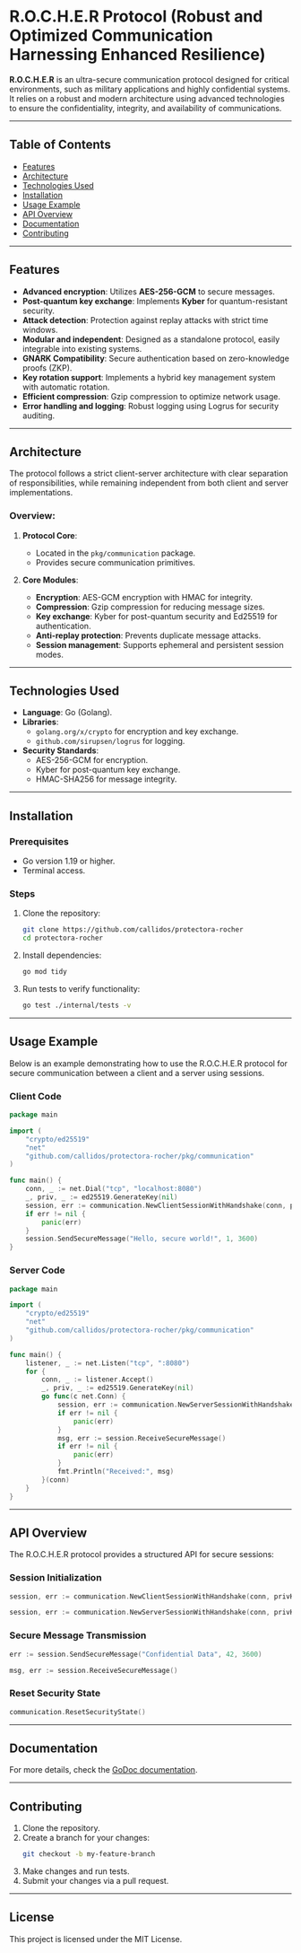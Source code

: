 
# R.O.C.H.E.R Protocol (Robust and Optimized Communication Harnessing Enhanced Resilience)

**R.O.C.H.E.R** is an ultra-secure communication protocol designed for critical environments, such as military applications and highly confidential systems. It relies on a robust and modern architecture using advanced technologies to ensure the confidentiality, integrity, and availability of communications.

---

## Table of Contents

- [Features](#features)
- [Architecture](#architecture)
- [Technologies Used](#technologies-used)
- [Installation](#installation)
- [Usage Example](#usage-example)
- [API Overview](#api-overview)
- [Documentation](#documentation)
- [Contributing](#contributing)

---

## Features

- **Advanced encryption**: Utilizes **AES-256-GCM** to secure messages.
- **Post-quantum key exchange**: Implements **Kyber** for quantum-resistant security.
- **Attack detection**: Protection against replay attacks with strict time windows.
- **Modular and independent**: Designed as a standalone protocol, easily integrable into existing systems.
- **GNARK Compatibility**: Secure authentication based on zero-knowledge proofs (ZKP).
- **Key rotation support**: Implements a hybrid key management system with automatic rotation.
- **Efficient compression**: Gzip compression to optimize network usage.
- **Error handling and logging**: Robust logging using Logrus for security auditing.

---

## Architecture

The protocol follows a strict client-server architecture with clear separation of responsibilities, while remaining independent from both client and server implementations.

### Overview:

1. **Protocol Core**:
   - Located in the `pkg/communication` package.
   - Provides secure communication primitives.

2. **Core Modules**:
   - **Encryption**: AES-GCM encryption with HMAC for integrity.
   - **Compression**: Gzip compression for reducing message sizes.
   - **Key exchange**: Kyber for post-quantum security and Ed25519 for authentication.
   - **Anti-replay protection**: Prevents duplicate message attacks.
   - **Session management**: Supports ephemeral and persistent session modes.

---

## Technologies Used

- **Language**: Go (Golang).
- **Libraries**:
  - `golang.org/x/crypto` for encryption and key exchange.
  - `github.com/sirupsen/logrus` for logging.
- **Security Standards**:
  - AES-256-GCM for encryption.
  - Kyber for post-quantum key exchange.
  - HMAC-SHA256 for message integrity.

---

## Installation

### Prerequisites

- Go version 1.19 or higher.
- Terminal access.

### Steps

1. Clone the repository:
   ```bash
   git clone https://github.com/callidos/protectora-rocher
   cd protectora-rocher
   ```

2. Install dependencies:
   ```bash
   go mod tidy
   ```

3. Run tests to verify functionality:
   ```bash
   go test ./internal/tests -v
   ```

---

## Usage Example

Below is an example demonstrating how to use the R.O.C.H.E.R protocol for secure communication between a client and a server using sessions.

### Client Code

```go
package main

import (
    "crypto/ed25519"
    "net"
    "github.com/callidos/protectora-rocher/pkg/communication"
)

func main() {
    conn, _ := net.Dial("tcp", "localhost:8080")
    _, priv, _ := ed25519.GenerateKey(nil)
    session, err := communication.NewClientSessionWithHandshake(conn, priv)
    if err != nil {
        panic(err)
    }
    session.SendSecureMessage("Hello, secure world!", 1, 3600)
}
```

### Server Code

```go
package main

import (
    "crypto/ed25519"
    "net"
    "github.com/callidos/protectora-rocher/pkg/communication"
)

func main() {
    listener, _ := net.Listen("tcp", ":8080")
    for {
        conn, _ := listener.Accept()
        _, priv, _ := ed25519.GenerateKey(nil)
        go func(c net.Conn) {
            session, err := communication.NewServerSessionWithHandshake(c, priv)
            if err != nil {
                panic(err)
            }
            msg, err := session.ReceiveSecureMessage()
            if err != nil {
                panic(err)
            }
            fmt.Println("Received:", msg)
        }(conn)
    }
}
```

---

## API Overview

The R.O.C.H.E.R protocol provides a structured API for secure sessions:

### Session Initialization

```go
session, err := communication.NewClientSessionWithHandshake(conn, privKey)
```

```go
session, err := communication.NewServerSessionWithHandshake(conn, privKey)
```

### Secure Message Transmission

```go
err := session.SendSecureMessage("Confidential Data", 42, 3600)
```

```go
msg, err := session.ReceiveSecureMessage()
```

### Reset Security State

```go
communication.ResetSecurityState()
```

---

## Documentation

For more details, check the [GoDoc documentation](https://pkg.go.dev/github.com/callidos/protectora-rocher/pkg/communication).

---

## Contributing

1. Clone the repository.
2. Create a branch for your changes:
   ```bash
   git checkout -b my-feature-branch
   ```
3. Make changes and run tests.
4. Submit your changes via a pull request.

---

## License

This project is licensed under the MIT License.
